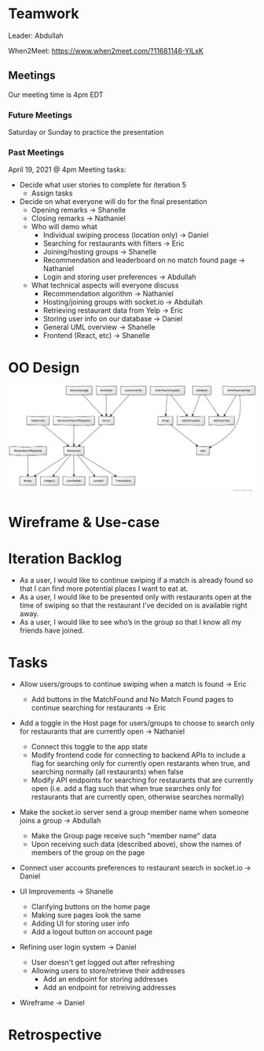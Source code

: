 # Teamwork

Leader: Abdullah

When2Meet: https://www.when2meet.com/?11681146-YlLxK

## Meetings
Our meeting time is 4pm EDT

### Future Meetings
Saturday or Sunday to practice the presentation

### Past Meetings
April 19, 2021 @ 4pm
Meeting tasks:
- Decide what user stories to complete for iteration 5
  - Assign tasks
- Decide on what everyone will do for the final presentation
  - Opening remarks -> Shanelle
  - Closing remarks -> Nathaniel
  - Who will demo what
    - Individual swiping process (location only) -> Daniel
    - Searching for restaurants with filters -> Eric
    - Joining/hosting groups -> Shanelle
    - Recommendation and leaderboard on no match found page -> Nathaniel
    - Login and storing user preferences -> Abdullah
  - What technical aspects will everyone discuss
    - Recommendation algorithm -> Nathaniel
    - Hosting/joining groups with socket.io -> Abdullah
    - Retrieving restaurant data from Yelp -> Eric
    - Storing user info on our database -> Daniel
    - General UML overview -> Shanelle
    - Frontend (React, etc) -> Shanelle

# OO Design

![UML Diagram for iteration 4](assets/iteration-4-uml-updated.png)

# Wireframe & Use-case

# Iteration Backlog
- As a user, I would like to continue swiping if a match is already found so that I can find more potential places I want to eat at.
- As a user, I would like to be presented only with restaurants open at the time of swiping so that the restaurant I've decided on is available right away.
- As a user, I would like to see who’s in the group so that I know all my friends have joined.

# Tasks

- Allow users/groups to continue swiping when a match is found -> Eric
  - Add buttons in the MatchFound and No Match Found pages to continue searching for restaurants -> Eric

- Add a toggle in the Host page for users/groups to choose to search only for restaurants that are currently open -> Nathaniel
  - Connect this toggle to the app state 
  - Modify frontend code for connecting to backend APIs to include a flag for searching only for currently open restarants when true, and searching normally (all restaurants) when false
  - Modify API endpoints for searching for restaurants that are currently open (i.e. add a flag such that when true searches only for restaurants that are currently open, otherwise searches normally) 

- Make the socket.io server send a group member name when someone joins a group -> Abdullah
  - Make the Group page receive such "member name" data
  - Upon receiving such data (described above), show the names of members of the group on the page

- Connect user accounts preferences to restaurant search in socket.io -> Daniel

- UI Improvements -> Shanelle
  - Clarifying buttons on the home page
  - Making sure pages look the same
  - Adding UI for storing user info
  - Add a logout button on account page

- Refining user login system -> Daniel
  - User doesn't get logged out after refreshing 
  - Allowing users to store/retrieve their addresses 
    - Add an endpoint for storing addresses
    - Add an endpoint for retreiving addresses

- Wireframe -> Daniel

# Retrospective

